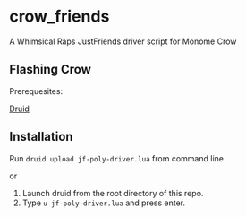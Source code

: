 # crow_friends

A Whimsical Raps JustFriends driver script for Monome Crow

## Flashing Crow

Prerequesites:

[Druid](https://monome.org/docs/crow/druid/)

## Installation

Run `druid upload jf-poly-driver.lua` from command line

or

1. Launch druid from the root directory of this repo.
2. Type `u jf-poly-driver.lua` and press enter.
